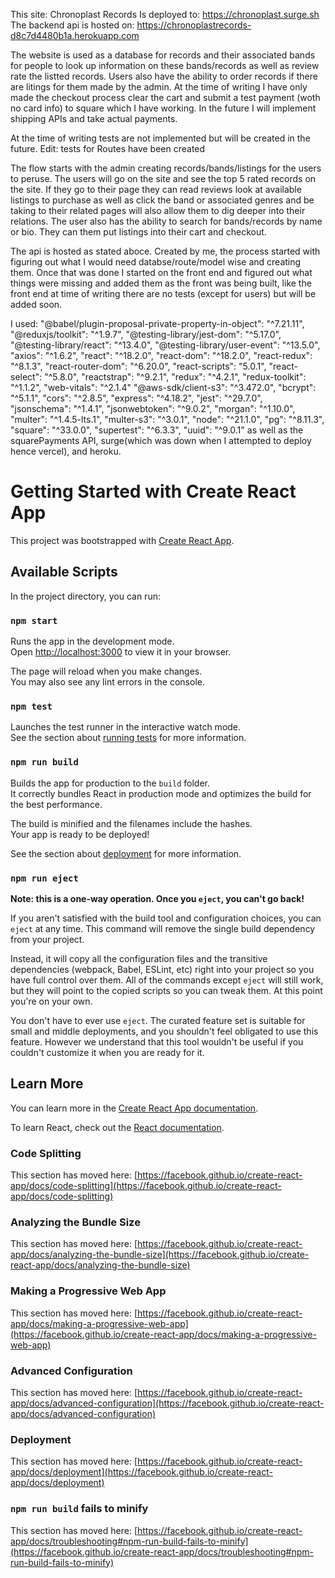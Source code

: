 This site: Chronoplast Records
Is deployed to: https://chronoplast.surge.sh
The backend api is hosted on: https://chronoplastrecords-d8c7d4480b1a.herokuapp.com

The website is used as a  database for records and their associated bands
for people to look up information on these bands/records as well as
review rate the listted records. Users also have the ability to order records if there are litings for them made by the admin. At the time of writing I have only made the checkout process clear the cart and submit a test payment (woth no card info) to square which I have working. In the future I will implement shipping APIs and take actual payments.

At the time of writing tests are not implemented but will be created in the future.
Edit: tests for Routes have been created

The flow starts with the admin creating records/bands/listings for the users to peruse. The users will go on the site and see the top 5 rated records on the site. If they go to their page they can read reviews look at available listings to purchase as well as click the band or associated genres and be taking to their related pages will also allow them to dig deeper into their relations. The user also has the ability to search for bands/records by name or bio. They can them put listings into their cart and checkout.

The api is hosted as stated aboce. Created by me, the process started with figuring out what I would need databse/route/model wise and creating them. Once that was done I started on the front end and figured out what things were missing and added them as the front was being built, like the front end at time of writing there are no tests (except for users) but will be added soon.

I used:
"@babel/plugin-proposal-private-property-in-object": "^7.21.11",
    "@reduxjs/toolkit": "^1.9.7",
    "@testing-library/jest-dom": "^5.17.0",
    "@testing-library/react": "^13.4.0",
    "@testing-library/user-event": "^13.5.0",
    "axios": "^1.6.2",
    "react": "^18.2.0",
    "react-dom": "^18.2.0",
    "react-redux": "^8.1.3",
    "react-router-dom": "^6.20.0",
    "react-scripts": "5.0.1",
    "react-select": "^5.8.0",
    "reactstrap": "^9.2.1",
    "redux": "^4.2.1",
    "redux-toolkit": "^1.1.2",
    "web-vitals": "^2.1.4"
    "@aws-sdk/client-s3": "^3.472.0",
    "bcrypt": "^5.1.1",
    "cors": "^2.8.5",
    "express": "^4.18.2",
    "jest": "^29.7.0",
    "jsonschema": "^1.4.1",
    "jsonwebtoken": "^9.0.2",
    "morgan": "^1.10.0",
    "multer": "^1.4.5-lts.1",
    "multer-s3": "^3.0.1",
    "node": "^21.1.0",
    "pg": "^8.11.3",
    "square": "^33.0.0",
    "supertest": "^6.3.3",
    "uuid": "^9.0.1"
as well as the squarePayments API, surge(which was down when I attempted to deploy hence vercel), and heroku.


# Getting Started with Create React App

This project was bootstrapped with [Create React App](https://github.com/facebook/create-react-app).

## Available Scripts

In the project directory, you can run:

### `npm start`

Runs the app in the development mode.\
Open [http://localhost:3000](http://localhost:3000) to view it in your browser.

The page will reload when you make changes.\
You may also see any lint errors in the console.

### `npm test`

Launches the test runner in the interactive watch mode.\
See the section about [running tests](https://facebook.github.io/create-react-app/docs/running-tests) for more information.

### `npm run build`

Builds the app for production to the `build` folder.\
It correctly bundles React in production mode and optimizes the build for the best performance.

The build is minified and the filenames include the hashes.\
Your app is ready to be deployed!

See the section about [deployment](https://facebook.github.io/create-react-app/docs/deployment) for more information.

### `npm run eject`

**Note: this is a one-way operation. Once you `eject`, you can't go back!**

If you aren't satisfied with the build tool and configuration choices, you can `eject` at any time. This command will remove the single build dependency from your project.

Instead, it will copy all the configuration files and the transitive dependencies (webpack, Babel, ESLint, etc) right into your project so you have full control over them. All of the commands except `eject` will still work, but they will point to the copied scripts so you can tweak them. At this point you're on your own.

You don't have to ever use `eject`. The curated feature set is suitable for small and middle deployments, and you shouldn't feel obligated to use this feature. However we understand that this tool wouldn't be useful if you couldn't customize it when you are ready for it.

## Learn More

You can learn more in the [Create React App documentation](https://facebook.github.io/create-react-app/docs/getting-started).

To learn React, check out the [React documentation](https://reactjs.org/).

### Code Splitting

This section has moved here: [https://facebook.github.io/create-react-app/docs/code-splitting](https://facebook.github.io/create-react-app/docs/code-splitting)

### Analyzing the Bundle Size

This section has moved here: [https://facebook.github.io/create-react-app/docs/analyzing-the-bundle-size](https://facebook.github.io/create-react-app/docs/analyzing-the-bundle-size)

### Making a Progressive Web App

This section has moved here: [https://facebook.github.io/create-react-app/docs/making-a-progressive-web-app](https://facebook.github.io/create-react-app/docs/making-a-progressive-web-app)

### Advanced Configuration

This section has moved here: [https://facebook.github.io/create-react-app/docs/advanced-configuration](https://facebook.github.io/create-react-app/docs/advanced-configuration)

### Deployment

This section has moved here: [https://facebook.github.io/create-react-app/docs/deployment](https://facebook.github.io/create-react-app/docs/deployment)

### `npm run build` fails to minify

This section has moved here: [https://facebook.github.io/create-react-app/docs/troubleshooting#npm-run-build-fails-to-minify](https://facebook.github.io/create-react-app/docs/troubleshooting#npm-run-build-fails-to-minify)
